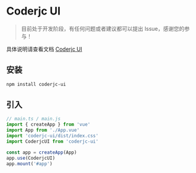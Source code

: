# Coderjc UI

> 目前处于开发阶段，有任何问题或者建议都可以提出 Issue，感谢您的参与！

具体说明请查看文档 [Coderjc UI](https://coderjc-ui.coderjc.cn/)

## 安装

```bash
npm install coderjc-ui
```

## 引入

```js
// main.ts / main.js
import { createApp } from 'vue'
import App from './App.vue'
import 'coderjc-ui/dist/index.css'
import CoderjcUI from 'coderjc-ui'

const app = createApp(App)
app.use(CoderjcUI)
app.mount('#app')
```
